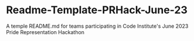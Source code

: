 # Readme-Template-PRHack-June-23
A temple README.md for teams participating in Code Institute's June 2023 Pride Representation Hackathon

